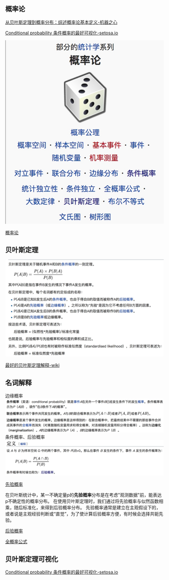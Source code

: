 ## 概率论

[从贝叶斯定理到概率分布：综述概率论基本定义-机器之心](https://www.jiqizhixin.com/articles/2017-09-20-10)

[Conditional probability 条件概率的最好可视化-setosa.io](http://setosa.io/ev/conditional-probability/)

![](./_image/2018-09-17-10-51-34.jpg?r=54)

[概率论](https://zh.wikipedia.org/wiki/%E6%A6%82%E7%8E%87%E8%AE%BA)

## 贝叶斯定理
![](./_image/2018-09-17-10-14-05.jpg)

[最好的贝叶斯定理解释-wiki](https://zh.wikipedia.org/wiki/%E8%B4%9D%E5%8F%B6%E6%96%AF%E5%AE%9A%E7%90%86)

## 名词解释
边缘概率
![](./_image/2018-09-17-10-40-05.jpg)
条件概率、后验概率
![](./_image/2018-09-17-10-40-51.jpg)

[先验概率](https://zh.wikipedia.org/wiki/%E5%85%88%E9%AA%8C%E6%A6%82%E7%8E%87)

在贝叶斯统计中，某一不确定量p的**先验概率**分布是在考虑"观测数据"前，能表达p不确定性的概率分布。
在使用贝叶斯定理时，我们通过将先验概率与似然函数相乘，随后标准化，来得到后验概率分布。
先验概率通常是建立在主观假设下的，或者说是主观经验判断或“直觉”，为了使计算后验概率方便，有时候会选择共轭先验。

[后验概率](https://zh.wikipedia.org/wiki/%E5%90%8E%E9%AA%8C%E6%A6%82%E7%8E%87)

[全概率公式](https://zh.wikipedia.org/wiki/%E5%85%A8%E6%A6%82%E7%8E%87%E5%85%AC%E5%BC%8F)

## 贝叶斯定理可视化

[Conditional probability 条件概率的最好可视化-setosa.io](http://setosa.io/ev/conditional-probability/)